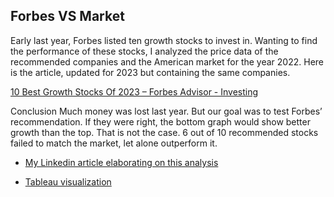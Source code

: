 ## Forbes VS Market

Early last year, Forbes listed ten growth stocks to invest in. Wanting to find the performance of these stocks, I analyzed the price data of the recommended companies and the American market for the year 2022.
Here is the article, updated for 2023 but containing the same companies.

[10 Best Growth Stocks Of 2023 – Forbes Advisor - Investing](https://www.forbes.com/advisor/investing/best-growth-stocks/)

Conclusion
Much money was lost last year. 
But our goal was to test Forbes’ recommendation. If they were right, the bottom graph would show better growth than the top. That is not the case. 6 out of 10 recommended stocks failed to match the market, let alone outperform it.

- [My Linkedin article elaborating on this analysis](https://www.linkedin.com/pulse/forbes-vs-market-puvanan-selvam)

- [Tableau visualization](https://public.tableau.com/views/MarketVSGrowthStocksUpdated/MarketVSGrowthStocks?:language=en-US&:display_count=n&:origin=viz_share_link)

